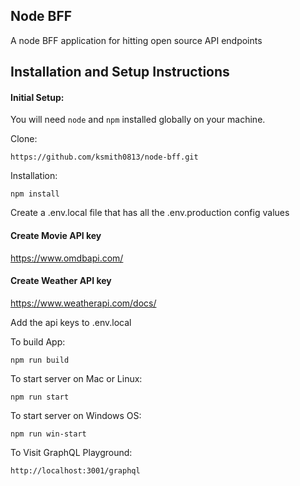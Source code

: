 ## Node BFF

A node BFF application for hitting open source API endpoints

## Installation and Setup Instructions

#### Initial Setup:

You will need `node` and `npm` installed globally on your machine.

Clone:

`https://github.com/ksmith0813/node-bff.git`

Installation:

`npm install`

Create a .env.local file that has all the .env.production config values

#### Create Movie API key

https://www.omdbapi.com/

#### Create Weather API key

https://www.weatherapi.com/docs/

Add the api keys to .env.local

To build App:

`npm run build`


To start server on Mac or Linux:

`npm run start`

To start server on Windows OS:

`npm run win-start`

To Visit GraphQL Playground:

`http://localhost:3001/graphql`